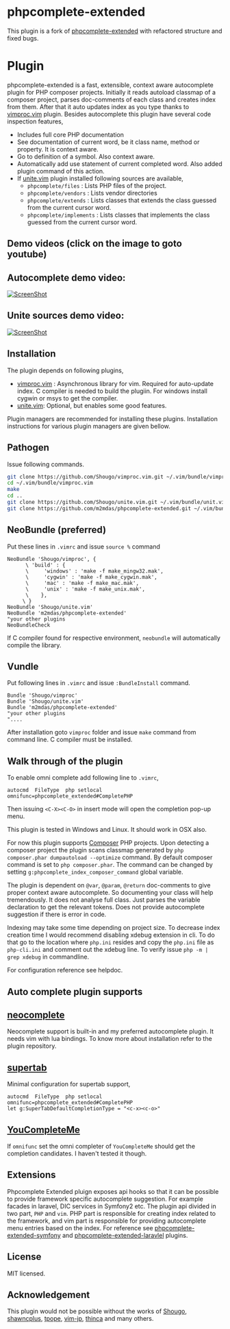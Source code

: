 phpcomplete-extended
====================

This plugin is a fork of [phpcomplete-extended](https://github.com/m2mdas/phpcomplete-extended) with refactored structure and fixed bugs.

Plugin
======

phpcomplete-extended is a fast, extensible, context aware autocomplete plugin
for PHP composer projects. Initially it reads autoload classmap of a composer
project, parses doc-comments of each class and creates index from them. After
that it auto updates index as you type thanks to
[vimproc.vim](https://github.com/Shougo/vimproc.vim) plugin. Besides
autocomplete this plugin have several code inspection features,

* Includes full core PHP documentation
* See documentation of current word, be it class name, method or property. It is
  context aware.
* Go to definition of a symbol. Also context aware.
* Automatically add use statement of current completed word. Also added plugin
  command of this action.
* If [unite.vim](https://github.com/Shougo/unite.vim/) plugin installed following sources are available,
    * `phpcomplete/files`           : Lists PHP files of the project.
    * `phpcomplete/vendors`         : Lists vendor directories
    * `phpcomplete/extends`         : Lists classes that extends the class guessed from
      the current cursor word.
    * `phpcomplete/implements`      : Lists classes that implements the class guessed
      from the current cursor word.

Demo videos (click on the image to goto youtube)
-----------------------------------------------
## Autocomplete demo video:

[![ScreenShot](http://img.youtube.com/vi/yZYFKslqkC8/maxresdefault.jpg)](http://www.youtube.com/watch?v=yZYFKslqkC8)

## Unite sources demo video:

[![ScreenShot](http://i1.ytimg.com/vi/Wd5G7QA3OFw/maxresdefault.jpg)](http://www.youtube.com/watch?v=Wd5G7QA3OFw)

Installation
-------------

The plugin depends on following plugins,

*  [vimproc.vim](https://github.com/Shougo/vimproc.vim) : Asynchronous library for vim. Required for auto-update index. C
  compiler is needed to build the plugiin. For windows install cygwin or
  msys to get the compiler.
*  [unite.vim](https://github.com/Shougo/unite.vim/): Optional, but enables some good features.

Plugin managers are recommended for installing these plugins. Installation instructions for
various plugin managers are given bellow.

## Pathogen

Issue following commands.

```sh
git clone https://github.com/Shougo/vimproc.vim.git ~/.vim/bundle/vimproc.vim
cd ~/.vim/bundle/vimproc.vim
make
cd ..
git clone https://github.com/Shougo/unite.vim.git ~/.vim/bundle/unit.vim
git clone https://github.com/m2mdas/phpcomplete-extended.git ~/.vim/bundle/phpcomplete-extended
```

## NeoBundle (preferred)
Put these lines in `.vimrc` and issue `source %` command

```vim
NeoBundle 'Shougo/vimproc', {
      \ 'build' : {
      \     'windows' : 'make -f make_mingw32.mak',
      \     'cygwin' : 'make -f make_cygwin.mak',
      \     'mac' : 'make -f make_mac.mak',
      \     'unix' : 'make -f make_unix.mak',
      \    },
     \ }
NeoBundle 'Shougo/unite.vim'
NeoBundle 'm2mdas/phpcomplete-extended'
"your other plugins
NeoBundleCheck
```

If C compiler found for respective environment, `neobundle` will automatically
compile the library.

## Vundle

Put following lines in `.vimrc` and issue `:BundleInstall` command.
```vim
Bundle 'Shougo/vimproc'
Bundle 'Shougo/unite.vim'
Bundle 'm2mdas/phpcomplete-extended'
"your other plugins
"....
```

After installation goto `vimproc` folder and issue `make` command from command
line. C compiler must be installed.

Walk through of the plugin
-------------------------

To enable omni complete add following line to `.vimrc`,

    autocmd  FileType  php setlocal omnifunc=phpcomplete_extended#CompletePHP

Then issuing `<C-X><C-O>` in insert mode will open the completion pop-up menu.

This plugin is tested in Windows and Linux. It should work in OSX also. 

For now this plugin supports [Composer](http://getcomposer.org/) PHP projects.
Upon detecting a composer project the plugin scans classmap generated by `php
composer.phar dumpautoload --optimize` command. By default composer command is
set to `php composer.phar`. The command can be changed by setting
`g:phpcomplete_index_composer_command` global variable. 

The plugin is dependent on `@var`, `@param`, `@return` doc-comments to give proper context aware
autocomplete. So documenting your class will help tremendously. It does not
analyse full class. Just parses the variable declaration to get the relevant
tokens. Does not provide autocomplete suggestion if there is error in code.

Indexing may take some time depending on project size. To decrease index creation time I
would recommend disabling xdebug extension in cli. To do that go to the location
where `php.ini` resides and copy the `php.ini` file as `php-cli.ini` and comment
out the xdebug line. To verify issue `php -m | grep xdebug` in commandline.

For configuration reference see helpdoc.


Auto complete plugin supports
-----------------------------

## [neocomplete](https://github.com/Shougo/neocomplete.vim)

Neocomplete support is built-in and my preferred autocomplete plugin. It needs
vim with lua bindings. To know more about installation refer to the plugin
repository.

## [supertab](https://github.com/ervandew/supertab)

Minimal configuration for supertab support,

    autocmd  FileType  php setlocal omnifunc=phpcomplete_extended#CompletePHP
    let g:SuperTabDefaultCompletionType = "<c-x><c-o>"

## [YouCompleteMe](https://github.com/Valloric/YouCompleteMe)

If `omnifunc` set the omni completer of `YouCompleteMe` should get the completion
candidates. I haven't tested it though.

Extensions
---------

Phpcomplete Extended pluign exposes api hooks so that it can be possible to
provide framework specific autocomplete suggestion. For example facades in
laravel, DIC services in Symfony2 etc. The plugin api divided in two part, `PHP`
and `vim`. PHP part is responsible for creating index related to the framework, 
and vim part is responsible for providing autocomplete menu entries based on the
index. For reference see
[phpcomplete-extended-symfony](https://github.com/m2mdas/phpcomplete-extended-symfony)
and
[phpcomplete-extended-laravlel](https://github.com/m2mdas/phpcomplete-extended-laravel) plugins.

License
-------
MIT licensed.

Acknowledgement 
--------------- 

This plugin would not be possible without the works of 
[Shougo](https://github.com/Shougo),
[shawncplus](https://github.com/shawncplus/),
[tpope](https://github.com/tpope/), [vim-jp](https://github.com/vim-jp),
[thinca](https://github.com/thinca) and many others.

